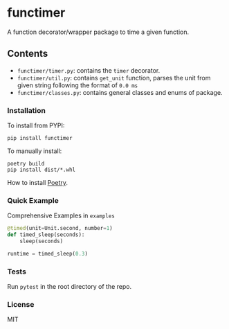 # functimer

A function decorator/wrapper package to time a given function.

## Contents

- `functimer/timer.py`: contains the `timer` decorator.
- `functimer/util.py`: contains `get_unit` function, parses the unit from given string following the format of `0.0 ms`
- `functimer/classes.py`: contains general classes and enums of package.

### Installation
To install from PYPI:

    pip install functimer

To manually install:
    
    poetry build
    pip install dist/*.whl

How to install [Poetry](https://python-poetry.org/docs/#installation).

### Quick Example
Comprehensive Examples in `examples`
```py
@timed(unit=Unit.second, number=1)
def timed_sleep(seconds):
    sleep(seconds)

runtime = timed_sleep(0.3)
```

### Tests
Run `pytest` in the root directory of the repo.

### License
MIT
